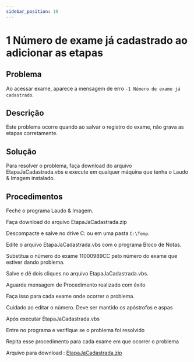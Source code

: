 ```yaml
---
sidebar_position: 10
---
```


# 1 Número de exame já cadastrado ao adicionar as etapas

## Problema

Ao acessar exame, aparece a mensagem de erro `-1 Número de
exame já cadastrado`.

## Descrição

Este problema ocorre quando ao salvar o registro do exame, não
grava as etapas corretamente.

## Solução

Para resolver o problema, faça download do arquivo
EtapaJaCadastrada.vbs e execute em qualquer máquina que tenha o
Laudo & Imagem instalado.

## Procedimentos

Feche o programa Laudo & Imagem.

Faça download do arquivo EtapaJaCadastrada.zip

Descompacte e salve no drive C: ou em uma pasta `C:\Temp`.

Edite o arquivo EtapaJaCadastrada.vbs com o programa Bloco de
Notas.

Substitua o número do exame 11000989CC pelo número do exame que
estiver dando problema.

Salve e dê dois cliques no arquivo EtapaJaCadastrada.vbs.

Aguarde mensagem de Procedimento realizado com êxito

Faça isso para cada exame onde ocorrer o problema.

Cuidado ao editar o número. Deve ser mantido os apóstrofos e
aspas

Após executar EtapaJaCadastrada.vbs

Entre no programa e verifique se o problema foi resolvido

Repita esse procedimento para cada exame em que ocorrer o
problema

Arquivo para download :
[EtapaJaCadastrada.zip](http://suporte.laudoimagem.com.br/download/EtapaJaCadastrada.zip)